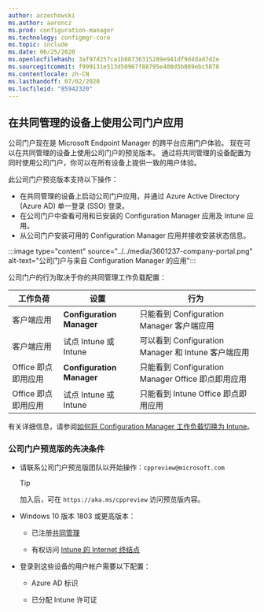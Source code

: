 ```yaml
---
author: aczechowski
ms.author: aaroncz
ms.prod: configuration-manager
ms.technology: configmgr-core
ms.topic: include
ms.date: 06/25/2020
ms.openlocfilehash: 3af97d257ca1b88736315289e941df9d4dad7d2e
ms.sourcegitcommit: f999131e513d50967f88795e400d5b089ebc5878
ms.contentlocale: zh-CN
ms.lasthandoff: 07/02/2020
ms.locfileid: "85942320"
---
```

## <a name="use-the-company-portal-app-on-co-managed-devices"></a><a name="bkmk_portal"></a> 在共同管理的设备上使用公司门户应用

<!--CMADO-3601237,INADO-4297660-->

公司门户现在是 Microsoft Endpoint Manager 的跨平台应用门户体验。 现在可以在共同管理的设备上使用公司门户的预览版本。 通过将共同管理的设备配置为同时使用公司门户，你可以在所有设备上提供一致的用户体验。

此公司门户预览版本支持以下操作：

- 在共同管理的设备上启动公司门户应用，并通过 Azure Active Directory (Azure AD) 单一登录 (SSO) 登录。
- 在公司门户中查看可用和已安装的 Configuration Manager 应用及 Intune 应用。
- 从公司门户安装可用的 Configuration Manager 应用并接收安装状态信息。

:::image type="content" source="../../media/3601237-company-portal.png" alt-text="公司门户与来自 Configuration Manager 的应用":::

公司门户的行为取决于你的共同管理工作负载配置：

| 工作负荷 | 设置 | 行为 |
|----------|---------|----------|
| 客户端应用 | **Configuration Manager** | 只能看到 Configuration Manager 客户端应用 |
| 客户端应用 | 试点 Intune 或 Intune | 可以看到 Configuration Manager 和 Intune 客户端应用 |
| Office 即点即用应用 | **Configuration Manager** | 只能看到 Configuration Manager Office 即点即用应用 |
| Office 即点即用应用 | 试点 Intune 或 Intune | 只能看到 Intune Office 即点即用应用 |

有关详细信息，请参阅[如何将 Configuration Manager 工作负载切换为 Intune](../../../../../comanage/how-to-switch-workloads.md)。

### <a name="prerequisites-for-company-portal-preview"></a><a name="bkmk_prereq"></a> 公司门户预览版的先决条件

- 请联系公司门户预览版团队以开始操作：`cppreview@microsoft.com`

    > [!TIP]
    > 加入后，可在 `https://aka.ms/cppreview` 访问预览版内容。

- Windows 10 版本 1803 或更高版本：

  - 已注册[共同管理](../../../../../comanage/how-to-enable.md)

  - 有权访问 [Intune 的 Internet 终结点](../../../../../../intune/fundamentals/intune-endpoints.md)

- 登录到这些设备的用户帐户需要以下配置：

  - Azure AD 标识

  - 已分配 Intune 许可证
